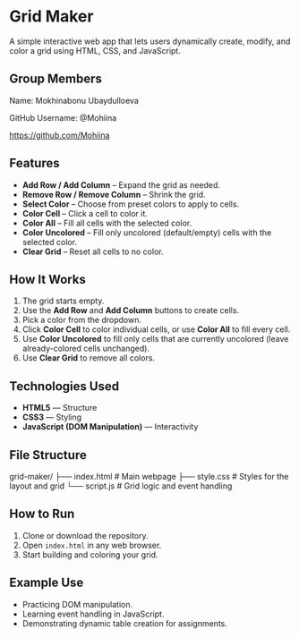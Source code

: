 # Grid Maker

A simple interactive web app that lets users dynamically create, modify, and color a grid using HTML, CSS, and JavaScript.

## Group Members

Name:            Mokhinabonu Ubaydulloeva 

GitHub Username: @Mohiina

https://github.com/Mohiina



## Features
- **Add Row / Add Column** – Expand the grid as needed.  
- **Remove Row / Remove Column** – Shrink the grid.  
- **Select Color** – Choose from preset colors to apply to cells.  
- **Color Cell** – Click a cell to color it.  
- **Color All** – Fill all cells with the selected color.  
- **Color Uncolored** – Fill only uncolored (default/empty) cells with the selected color.  
- **Clear Grid** – Reset all cells to no color.

## How It Works
1. The grid starts empty.  
2. Use the **Add Row** and **Add Column** buttons to create cells.  
3. Pick a color from the dropdown.  
4. Click **Color Cell** to color individual cells, or use **Color All** to fill every cell.  
5. Use **Color Uncolored** to fill only cells that are currently uncolored (leave already-colored cells unchanged).  
6. Use **Clear Grid** to remove all colors.

## Technologies Used
- **HTML5** — Structure  
- **CSS3** — Styling  
- **JavaScript (DOM Manipulation)** — Interactivity  

## File Structure
grid-maker/
├── index.html # Main webpage
├── style.css # Styles for the layout and grid
└── script.js # Grid logic and event handling


## How to Run
1. Clone or download the repository.  
2. Open `index.html` in any web browser.  
3. Start building and coloring your grid.

## Example Use
- Practicing DOM manipulation.  
- Learning event handling in JavaScript.  
- Demonstrating dynamic table creation for assignments.
